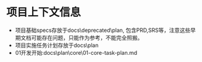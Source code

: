 # 项目上下文信息
- 项目基础specs存放于docs\deprecated\plan, 包含PRD,SRS等，注意这些早期文档可能存在问题，只能作为参考，不能完全照搬。
- 项目实施任务计划存放于docs\plan
- 01开发开始:docs\plan\core\01-core-task-plan.md


